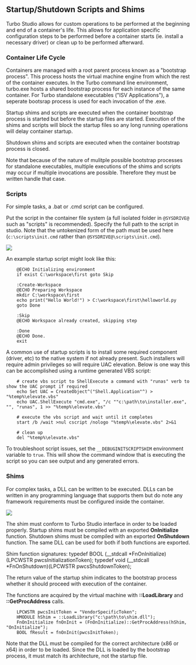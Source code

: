 ## Startup/Shutdown Scripts and Shims

Turbo Studio allows for custom operations to be performed at the beginning and end of a container's life. This allows for application specific configuration steps to be performed before a container starts (ie. install a necessary driver) or clean up to be performed afterward.

### Container Life Cycle

Containers are managed with a root parent process known as a "bootstrap process". This process hosts the virtual machine engine from which the rest of the container executes. In the Turbo command line environment, turbo.exe hosts a shared bootstrap process for each instance of the same container. For Turbo standalone executables ("ISV Applications"), a seperate bootsrap process is used for each invocation of the .exe.

Startup shims and scripts are executed when the container bootstrap process is started but before the startup files are started. Execution of the shims and scripts will block the startup files so any long running operations will delay container startup.

Shutdown shims and scripts are executed when the container bootstrap process is closed. 

Note that because of the nature of mulitple possible bootstrap processes for standalone executables, multiple executions of the shims and scripts may occur if multiple invocations are possible. Therefore they must be written handle that case.

### Scripts

For simple tasks, a .bat or .cmd script can be configured. 

Put the script in the container file system (a full isolated folder in `@SYSDRIVE@` such as "scripts" is recommended). Specify the full path to the script in studio. Note that the untokenized form of the path must be used here (`c:\scripts\init.cmd` rather than `@SYSDRIVE@\scripts\init.cmd`).

![](/docs/studio/working_with_turbo_studio/script1.png)

An example startup script might look like this:
```
    @ECHO Initializing environment
    if exist C:\workspace\first goto Skip
    
    :Create-Workspace
    @ECHO Preparing Workspace
    mkdir C:\workspace\first
    echo print("Hello World!") > C:\workspace\first\helloworld.py
    goto Done
    
    :Skip
    @ECHO Workspace already created, skipping step
    
    :Done
    @ECHO Done.    
    exit
```

A common use of startup scripts is to install some required component (driver, etc) to the native system if not already present. Such installers will require admin privileges so will require UAC elevation. Below is one way this can be accomplished using a runtime generated VBS script:

```
    # create vbs script to ShellExecute a command with "runas" verb to show the UAC prompt if required
    echo Set UAC = CreateObject^("Shell.Application"^) > "%temp%\elevate.vbs"
    echo UAC.ShellExecute "cmd.exe", "/c ""c:\path\to\installer.exe", "", "runas", 1 >> "%temp%\elevate.vbs"
    
    # execute the vbs script and wait until it completes
    start /b /wait >nul cscript /nologo "%temp%\elevate.vbs" 2>&1
    
    # clean up
    del "%temp%\elevate.vbs"
```

To troubleshoot script issues, set the `__DEBUGINITSCRIPTSHIM` environment variable to `true`. This will show the command window that is executing the script so you can see output and any generated errors.

### Shims
For complex tasks, a DLL can be written to be executed. DLLs can be written in any programming language that supports them but do note any framework requirements must be configured inside the container. 

![](/docs/studio/working_with_turbo_studio/shim1.png)

The shim must conform to Turbo Studio interface in order to be loaded properly. Startup shims must be compiled with an exported <b>OnInitialize</b> function. Shutdown shims must be compiled with an exported <b>OnShutdown</b> function. The same DLL can be used for both if both functions are exported.

Shim function signatures:
typedef BOOL (__stdcall *FnOnInitialize) (LPCWSTR pwcsInitializationToken);
typedef void (__stdcall *FnOnShutdown)(LPCWSTR pwcsShutdownToken);

The return value of the startup shim indicates to the bootstrap process whether it should proceed with execution of the container.

The functions are acquired by the virtual machine with <b>::LoadLibrary</b> and <b>::GetProcAddress</b> calls. 

```
    LPCWSTR pwcsInitToken = "VendorSpecificToken";
    HMODULE hShim = ::LoadLibrary("c:\path\to\shim.dll");
    FnOnInitialize fnOnInit = (FnOnInitialize)::GetProcAddress(hShim, "OnInitialize");
    BOOL fResult = fnOnInit(pwcsInitToken);
```

Note that the DLL must be compiled for the correct architecture (x86 or x64) in order to be loaded. Since the DLL is loaded by the bootstrap process, it must match its architecture, not the startup file.
